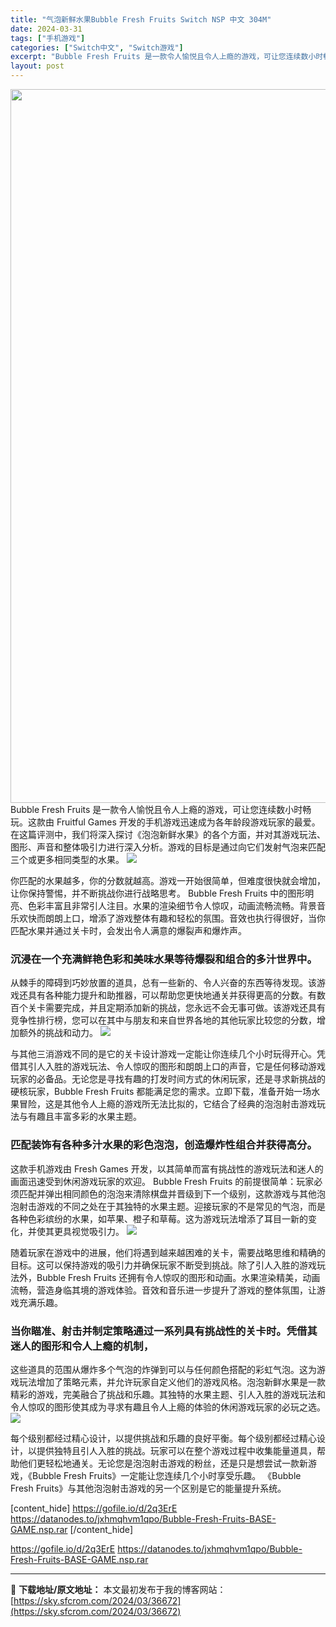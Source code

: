 ```yaml
---
title: "气泡新鲜水果Bubble Fresh Fruits Switch NSP 中文 304M"
date: 2024-03-31
tags: ["手机游戏"]
categories: ["Switch中文", "Switch游戏"]
excerpt: "Bubble Fresh Fruits 是一款令人愉悦且令人上瘾的游戏，可让您连续数小时畅玩。这款由 Fruitful Games 开发的手机游戏迅速成为各年龄段游戏玩家的最爱。在这篇评测中，我们将深入探讨《泡泡新鲜水果》的各个方面，并对其游戏玩法、图形、声音和整体吸引力进行深入分析。游戏的目标是通&hellip;"
layout: post
---
```


<img class="size-full wp-image-36675 aligncenter" src="https://sky.sfcrom.com/wp-content/uploads/2024/03/2024033102504690.webp" alt="" width="700" height="1142" />
Bubble Fresh Fruits 是一款令人愉悦且令人上瘾的游戏，可让您连续数小时畅玩。这款由 Fruitful Games 开发的手机游戏迅速成为各年龄段游戏玩家的最爱。在这篇评测中，我们将深入探讨《泡泡新鲜水果》的各个方面，并对其游戏玩法、图形、声音和整体吸引力进行深入分析。游戏的目标是通过向它们发射气泡来匹配三个或更多相同类型的水果。

<img src="https://img-eshop.cdn.nintendo.net/i/0e73254fbfce924dce28b969b1748ec5cf03d68345c2a6e3335bd7aacaee6c95.jpg?w=1000" />

<span>你匹配的水果越多，你的分数就越高。游戏一开始很简单，但难度很快就会增加，让你保持警惕，并不断挑战你进行战略思考。 Bubble Fresh Fruits 中的图形明亮、色彩丰富且非常引人注目。水果的渲染细节令人惊叹，动画流畅流畅。背景音乐欢快而朗朗上口，增添了游戏整体有趣和轻松的氛围。音效也执行得很好，当你匹配水果并通过关卡时，会发出令人满意的爆裂声和爆炸声。</span>
<h3><span>沉浸在一个充满鲜艳色彩和美味水果等待爆裂和组合的多汁世界中。</span></h3>
<span>从棘手的障碍到巧妙放置的道具，总有一些新的、令人兴奋的东西等待发现。该游戏还具有各种能力提升和助推器，可以帮助您更快地通关并获得更高的分数。有数百个关卡需要完成，并且定期添加新的挑战，您永远不会无事可做。该游戏还具有竞争性排行榜，您可以在其中与朋友和来自世界各地的其他玩家比较您的分数，增加额外的挑战和动力。</span>

<img src="https://img-eshop.cdn.nintendo.net/i/4d5696ca82d2717ff25faa1e28a8e9c825644ba4f4f40a02e1e3e20f5e41ddef.jpg?w=1000" />

<span>与其他三消游戏不同的是它的关卡设计游戏一定能让你连续几个小时玩得开心。凭借其引人入胜的游戏玩法、令人惊叹的图形和朗朗上口的声音，它是任何移动游戏玩家的必备品。无论您是寻找有趣的打发时间方式的休闲玩家，还是寻求新挑战的硬核玩家，Bubble Fresh Fruits 都能满足您的需求。立即下载，准备开始一场水果冒险，这是其他令人上瘾的游戏所无法比拟的，它结合了经典的泡泡射击游戏玩法与有趣且丰富多彩的水果主题。</span>
<h3><span>匹配装饰有各种多汁水果的彩色泡泡，创造爆炸性组合并获得高分。</span></h3>
<span>这款手机游戏由 Fresh Games 开发，以其简单而富有挑战性的游戏玩法和迷人的画面迅速受到休闲游戏玩家的欢迎。 Bubble Fresh Fruits 的前提很简单：玩家必须匹配并弹出相同颜色的泡泡来清除棋盘并晋级到下一个级别，这款游戏与其他泡泡射击游戏的不同之处在于其独特的水果主题。迎接玩家的不是常见的气泡，而是各种色彩缤纷的水果，如苹果、橙子和草莓。这为游戏玩法增添了耳目一新的变化，并使其更具视觉吸引力。</span>

<img src="https://img-eshop.cdn.nintendo.net/i/dbf94cddd097d5698e613616062a937f945a1d708e9a44fe847ebd2be8198239.jpg?w=1000" />

<span>随着玩家在游戏中的进展，他们将遇到越来越困难的关卡，需要战略思维和精确的目标。这可以保持游戏的吸引力并确保玩家不断受到挑战。除了引人入胜的游戏玩法外，Bubble Fresh Fruits 还拥有令人惊叹的图形和动画。水果渲染精美，动画流畅，营造身临其境的游戏体验。音效和音乐进一步提升了游戏的整体氛围，让游戏充满乐趣。</span>
<h3><span>当你瞄准、射击并制定策略通过一系列具有挑战性的关卡时。凭借其迷人的图形和令人上瘾的机制，</span></h3>
<span>这些道具的范围从爆炸多个气泡的炸弹到可以与任何颜色搭配的彩虹气泡。这为游戏玩法增加了策略元素，并允许玩家自定义他们的游戏风格。泡泡新鲜水果是一款精彩的游戏，完美融合了挑战和乐趣。其独特的水果主题、引人入胜的游戏玩法和令人惊叹的图形使其成为寻求有趣且令人上瘾的体验的休闲游戏玩家的必玩之选。</span>

<img src="https://img-eshop.cdn.nintendo.net/i/a32da9d330fbaaa1582db37c0cfb4ad8bab92a0a9bece9d63397b879a69f3c11.jpg?w=1000" />

每个级别都经过精心设计，以提供挑战和乐趣的良好平衡。每个级别都经过精心设计，以提供独特且引人入胜的挑战。玩家可以在整个游戏过程中收集能量道具，帮助他们更轻松地通关。无论您是泡泡射击游戏的粉丝，还是只是想尝试一款新游戏，《Bubble Fresh Fruits》一定能让您连续几个小时享受乐趣。 《Bubble Fresh Fruits》与其他泡泡射击游戏的另一个区别是它的能量提升系统。

[content_hide]
https://gofile.io/d/2q3ErE
https://datanodes.to/jxhmqhvm1qpo/Bubble-Fresh-Fruits-BASE-GAME.nsp.rar
[/content_hide]

<!--wechatfans start-->
https://gofile.io/d/2q3ErE
https://datanodes.to/jxhmqhvm1qpo/Bubble-Fresh-Fruits-BASE-GAME.nsp.rar
<!--wechatfans end-->

---
📖 **下载地址/原文地址：** 本文最初发布于我的博客网站：[https://sky.sfcrom.com/2024/03/36672](https://sky.sfcrom.com/2024/03/36672)
